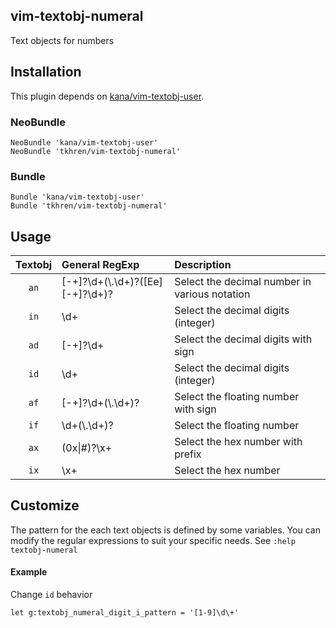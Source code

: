 ## vim-textobj-numeral

Text objects for numbers

## Installation

This plugin depends on [kana/vim-textobj-user](https://github.com/kana/vim-textobj-user).

### NeoBundle

```
NeoBundle 'kana/vim-textobj-user'
NeoBundle 'tkhren/vim-textobj-numeral'
```

### Bundle

```
Bundle 'kana/vim-textobj-user'
Bundle 'tkhren/vim-textobj-numeral'
```

## Usage

| Textobj | General RegExp                   | Description                                    |
|:-------:|:---------------------------------|:-----------------------------------------------|
| `an`    | [-+]?\d+(\\.\d+)?([Ee][-+]?\d+)? | Select the decimal number in various notation |
| `in`    | \d+                              | Select the decimal digits (integer)            |
| `ad`    | [-+]?\d+                         | Select the decimal digits with sign            |
| `id`    | \d+                              | Select the decimal digits (integer)            |
| `af`    | [-+]?\d+(\\.\d+)?                | Select the floating number with sign           |
| `if`    | \d+(\\.\d+)?                     | Select the floating number                     |
| `ax`    | (0x\|#)?\x+                      | Select the hex number with prefix              |
| `ix`    | \x+                              | Select the hex number                          |


## Customize

The pattern for the each text objects is defined by some variables.
You can modify the regular expressions to suit your specific needs.
See `:help textobj-numeral`

#### Example

Change `id` behavior

```
let g:textobj_numeral_digit_i_pattern = '[1-9]\d\+'
```

